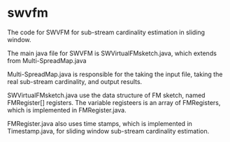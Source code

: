 # swvfm
The code for SWVFM for sub-stream cardinality estimation in sliding window.

The main java file for SWVFM is SWVirtualFMsketch.java,  which extends from Multi-SpreadMap.java

Multi-SpreadMap.java is responsible for the taking the input file, taking the real sub-stream cardinality, and output results. 

SWVirtualFMsketch.java use the data structure of FM sketch, named  FMRegister[] registers. The variable registeers is an array of FMRegisters, which is implemented in FMRegister.java.

FMRegister.java also uses time stamps, which is implemented in Timestamp.java, for sliding window sub-stream cardinality estimation. 
